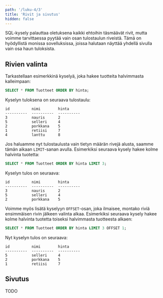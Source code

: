 ```yaml
---
path: '/luku-4/3'
title: 'Rivit ja sivutus'
hidden: false
---
```


SQL-kysely palauttaa oletuksena kaikki ehtoihin täsmäävät rivit,
mutta voimme tarvittaessa pyytää vain osan tulostaulun riveistä.
Tämä on hyödyllistä monissa sovelluksissa,
joissa halutaan näyttää yhdellä sivulla vain osa haun tuloksista.

## Rivien valinta

Tarkastellaan esimerkkinä kyselyä,
joka hakee tuotteita halvimmasta kalleimpaan:

```sql
SELECT * FROM Tuotteet ORDER BY hinta;
```

Kyselyn tuloksena on seuraava tulostaulu:

```x
id          nimi        hinta     
----------  ----------  ----------
3           nauris      2
5           selleri     4         
2           porkkana    5         
1           retiisi     7         
4           lanttu      8         
```

Jos haluamme nyt tulostaulusta vain tietyn määrän rivejä alusta,
saamme tämän aikaan `LIMIT`-sanan avulla.
Esimerkiksi seuraava kysely hakee kolme halvinta tuotetta:

```sql
SELECT * FROM Tuotteet ORDER BY hinta LIMIT 3;
```

Kyselyn tulos on seuraava:

```x
id          nimi        hinta     
----------  ----------  ----------
3           nauris      2         
5           selleri     4         
2           porkkana    5      
```

Voimme myös lisätä kyselyyn `OFFSET`-osan, joka ilmaisee,
montako riviä ensimmäisen rivin jälkeen valinta alkaa.
Esimerkiksi seuraava kysely hakee kolme halvinta tuotetta
toiseksi halvimmasta tuotteesta alkaen:

```sql
SELECT * FROM Tuotteet ORDER BY hinta LIMIT 3 OFFSET 1;
```

Nyt kyselyn tulos on seuraava:

```x
id          nimi        hinta     
----------  ----------  ----------
5           selleri     4         
2           porkkana    5         
1           retiisi     7      
```

## Sivutus

TODO
